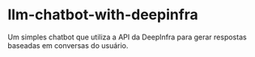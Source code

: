 # llm-chatbot-with-deepinfra
Um simples chatbot que utiliza a API da DeepInfra para gerar respostas baseadas em conversas do usuário.
